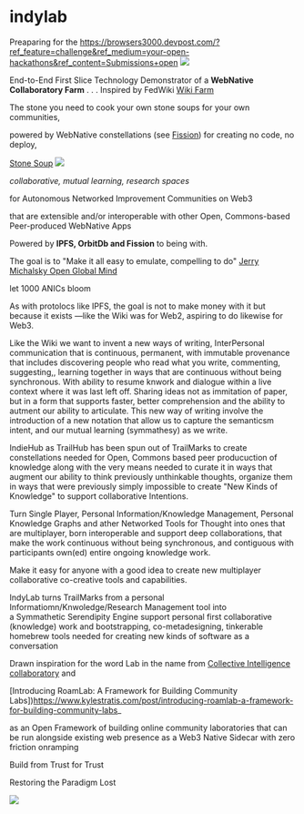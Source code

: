 # indylab

Preaparing for the https://browsers3000.devpost.com/?ref_feature=challenge&ref_medium=your-open-hackathons&ref_content=Submissions+open
![](https://ipfs.runfission.com/ipfs/bafybeihxfd4vtmv57mi3627anihceyyvi4zbyy7hrbwf5gwtvmrz7yldwq/p/MindDrive/2021/08/Icons/browser300x120.png)

End-to-End First Slice Technology Demonstrator of a **WebNative Collaboratory Farm** . . .
Inspired by FedWiki [Wiki Farm](http://fedwiki.org/view/welcome-visitors/view/wiki-farm)




The stone you need to cook your own stone soups for your own communities,

powered by WebNative constellations (see [Fission](https://fission.codes)) for creating no code, no deploy,

[Stone Soup](https://en.wikipedia.org/wiki/Stone_Soup)
![](https://ipfs.runfission.com/ipfs/bafybeig7aucbolmaqc6ouxuwcptvztvdwkja6ypbn6ykvjqvmdicpb6ds4/p/MindDrive/2021/08/Icons/stone%20soup%20240.png)

_collaborative, mutual learning, research spaces_

for Autonomous Networked Improvement Communities on Web3

that are extensible and/or interoperable with other 
Open, Commons-based Peer-produced WebNative Apps

Powered by **IPFS, OrbitDb and Fission** to being with.

The goal is to "Make it all easy to emulate,
compelling to do" [Jerry Michalsky Open Global Mind](https://hyp.is/ytzAKvXGEeurRiMRiP6Hnw/docdrop.org/video/54iZWI9Does/)

let 1000 ANICs bloom

As with protolocs like IPFS, the goal is not to make money with it but because it exists —like the Wiki was for Web2, aspiring to do likewise for Web3.

Like the Wiki we want to invent a new ways of writing, InterPersonal communication that is continuous, permanent, with immutable provenance that includes discovering people who read what you write, commenting, suggesting,, learning together in ways that are continuous without being synchronous. With ability to resume knwork and dialogue within a live context where it was last left off. Sharing ideas not as immitation of paper, but in a form that supports faster, better comprehension and the ability to
autment our ability to articulate.
This new way of writing involve the introduction of a new notation that allow us to capture the semanticsm intent, and our mutual learning (symmathesy) as we write.


IndieHub as TrailHub has been spun out of TrailMarks to create constellations needed for
Open, Commons based peer producuction of knowledge along with the very means needed to curate it in ways that  
augment our ability to think previously unthinkable thoughts, organize them in ways that were previously simply impossible to create "New Kinds of Knowledge" to support collaborative Intentions.


Turn Single Player, Personal Information/Knowledge Management, 
Personal Knowledge Graphs and ather Networked Tools for Thought into
ones that are multiplayer, born interoperable and support deep collaborations,
that make the work continuous without being synchronous,
and contiguous with participants own(ed) entire ongoing knowledge work.

Make it easy for anyone with a good idea to create new 
multiplayer collaborative co-creative tools and capabilities.

IndyLab turns TrailMarks from a personal Informatiomn/Knwoledge/Research Management  tool into  
a Symmathetic Serendipity Engine support personal first collaborative (knowledge) work and bootstrapping, co-metadesigning, tinkerable homebrew tools needed for creating new kinds of software as a conversation

Drawn inspiration for the word Lab in the name from
[Collective Intelligence collaboratory](https://www.collectiveintelligencecollaboratory.com/)
and

[Introducing RoamLab: A Framework for Building Community Labs])https://www.kylestratis.com/post/introducing-roamlab-a-framework-for-building-community-labs_

as an Open Framework of building online community laboratories that can be run alongside existing web presence as a
Web3 Native Sidecar with zero friction onramping

Build from Trust for Trust

Restoring the Paradigm Lost

![](https://ipfs.runfission.com/ipfs/bafybeicbh6a5bfxusqje4pdbm6xt3qjwua3aurdksmbxjxvbqw7hyrfnby/p/MindDrive/2021/08/Images/Augmentation%20Research%20Center%20Lab.jpg)




